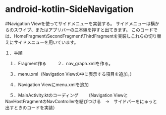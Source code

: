 # android-kotlin-SideNavigation

#Navigation Viewを使ってサイドメニューを実装する。
サイドメニューは横からのスワイプ、またはアプリバーの三本線を押すと出てきます。
このコードでは、HomeFragment\SecondFragment\ThirdFragmentを実装しこれらの切り替えにサイドメニューを用いています。

１．手順

　１．Fragment作る
　
　２．nav_graph.xmlを作る。

　３．menu.xml（Navigation Viewの中に表示する項目を追加。）

　４．Navigation Viewにmenu.xmlを追加

　５．MainActivity.ktのコーディング
　　（Navigation ViewとNavHostFragmentのNavControllerを結びつける　→　サイドバーをにゅっと出すときのコードを実装）
  
